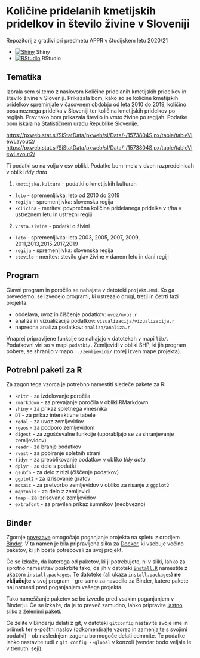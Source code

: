 # Količine pridelanih kmetijskih pridelkov in število živine v Sloveniji

Repozitorij z gradivi pri predmetu APPR v študijskem letu 2020/21

* [![Shiny](http://mybinder.org/badge.svg)](http://mybinder.org/v2/gh/TrafelaT18/APPR-2020-21/master?urlpath=shiny/APPR-2020-21/projekt.Rmd) Shiny
* [![RStudio](http://mybinder.org/badge.svg)](http://mybinder.org/v2/gh/TrafelaT18/APPR-2020-21/master?urlpath=rstudio) RStudio

## Tematika
Izbrala sem si temo z naslovom Količine pridelanih kmetijskih pridelkov in število živine v Sloveniji. Prikazala bom, kako so se količine kmetijskih pridelkov spreminjale v časovnem obdobju od leta 2010 do 2019, količino posameznega pridelka v Sloveniji ter količina kmetijskih pridelkov po regijah. Prav tako bom prikazala število in vrsto živine po regijah. Podatke bom iskala na Statističnem uradu Republike Slovenije.


https://pxweb.stat.si/SiStatData/pxweb/sl/Data/-/1573804S.px/table/tableViewLayout2/
https://pxweb.stat.si/SiStatData/pxweb/sl/Data/-/1573804S.px/table/tableViewLayout2/

Ti podatki so na volju v csv obliki.
Podatke bom imela v dveh razpredelnicah v obliki *tidy data*

1. `kmetijska.kultura` - podatki o kmetijskih kulturah
  - `leto` - spremenljivka: leto od 2010 do 2019
  - `regija` - spremenljivka: slovenska regija
  - `kolicina` - meritev: povprečna količina pridelanega             pridelka v t/ha v ustreznem letu in ustrezni regiji
  
2. `vrsta.zivine` - podatki o živini
  - `leto` - spremenljivka: leta  2003, 2005, 2007, 2009,
        2011,2013,2015,2017,2019
  - `regija` - spremenljivka: slovenska regija
  - `stevilo` - meritev: stevilo  glav živine v danem letu in
        dani regiji
  
 

## Program

Glavni program in poročilo se nahajata v datoteki `projekt.Rmd`.
Ko ga prevedemo, se izvedejo programi, ki ustrezajo drugi, tretji in četrti fazi projekta:

* obdelava, uvoz in čiščenje podatkov: `uvoz/uvoz.r`
* analiza in vizualizacija podatkov: `vizualizacija/vizualizacija.r`
* napredna analiza podatkov: `analiza/analiza.r`

Vnaprej pripravljene funkcije se nahajajo v datotekah v mapi `lib/`.
Podatkovni viri so v mapi `podatki/`.
Zemljevidi v obliki SHP, ki jih program pobere,
se shranijo v mapo `../zemljevidi/` (torej izven mape projekta).

## Potrebni paketi za R

Za zagon tega vzorca je potrebno namestiti sledeče pakete za R:

* `knitr` - za izdelovanje poročila
* `rmarkdown` - za prevajanje poročila v obliki RMarkdown
* `shiny` - za prikaz spletnega vmesnika
* `DT` - za prikaz interaktivne tabele
* `rgdal` - za uvoz zemljevidov
* `rgeos` - za podporo zemljevidom
* `digest` - za zgoščevalne funkcije (uporabljajo se za shranjevanje zemljevidov)
* `readr` - za branje podatkov
* `rvest` - za pobiranje spletnih strani
* `tidyr` - za preoblikovanje podatkov v obliko *tidy data*
* `dplyr` - za delo s podatki
* `gsubfn` - za delo z nizi (čiščenje podatkov)
* `ggplot2` - za izrisovanje grafov
* `mosaic` - za pretvorbo zemljevidov v obliko za risanje z `ggplot2`
* `maptools` - za delo z zemljevidi
* `tmap` - za izrisovanje zemljevidov
* `extrafont` - za pravilen prikaz šumnikov (neobvezno)

## Binder

Zgornje [povezave](#analiza-podatkov-s-programom-r-202021)
omogočajo poganjanje projekta na spletu z orodjem [Binder](https://mybinder.org/).
V ta namen je bila pripravljena slika za [Docker](https://www.docker.com/),
ki vsebuje večino paketov, ki jih boste potrebovali za svoj projekt.

Če se izkaže, da katerega od paketov, ki ji potrebujete, ni v sliki,
lahko za sprotno namestitev poskrbite tako,
da jih v datoteki [`install.R`](install.R) namestite z ukazom `install.packages`.
Te datoteke (ali ukaza `install.packages`) **ne vključujte** v svoj program -
gre samo za navodilo za Binder, katere pakete naj namesti pred poganjanjem vašega projekta.

Tako nameščanje paketov se bo izvedlo pred vsakim poganjanjem v Binderju.
Če se izkaže, da je to preveč zamudno,
lahko pripravite [lastno sliko](https://github.com/jaanos/APPR-docker) z želenimi paketi.

Če želite v Binderju delati z git,
v datoteki `gitconfig` nastavite svoje ime in priimek ter e-poštni naslov
(odkomentirajte vzorec in zamenjajte s svojimi podatki) -
ob naslednjem zagonu bo mogoče delati commite.
Te podatke lahko nastavite tudi z `git config --global` v konzoli
(vendar bodo veljale le v trenutni seji).
